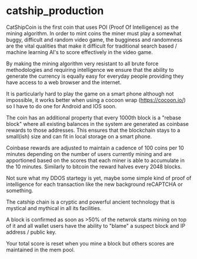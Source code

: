 # catship_production
CatShipCoin is the first coin that uses POI (Proof Of Intelligence) as the mining algorithm.
In order to mint coins the miner must play a somewhat buggy, difficult and random video game, the bugginess and randomness are the vital qualities that make it difficult for traditional search based / machine learning AI's to score effectively in the video game.

By making the mining algorithm very resistant to all brute force methodologies and requiring intelligence we ensure that the ability to generate the currency is equally easy for everyday people providing they have access to a web browser and the internet. 

It is particularly hard to play the game on a smart phone although not impossible, it works better when using a cocoon wrap (https://cocoon.io/) so I have to do one for Android and IOS soon.

The coin has an additional property that every 1000th block is a "rebase block" where all existing balances in the system are generated as coinbase rewards to those addresses. This ensures that the blockchain stays to a small(ish) size and can fit in local storage on a smart phone. 

Coinbase rewards are adjusted to maintain a cadence of 100 coins per 10 minutes depending on the number of users currently mining and are apportioned based on the scores that each miner is able to accumulate in the 10 minutes. Similarly to bitcoin the reward halves every 2048 blocks.

Not sure what my DDOS startegy is yet, maybe some simple kind of proof of intelligence for each transaction like the new background reCAPTCHA or something.

The catship chain is a cryptic and powerful ancient technology that is mystical and mythical in all its facilities.
                                                
A block is confirmed as soon as >50% of the netwrok starts mining on top of it and all wallet users have the ability to "blame" a suspect block and IP address / public key.

Your total score is reset when you mine a block but others scores are maintained in the mem pool.

